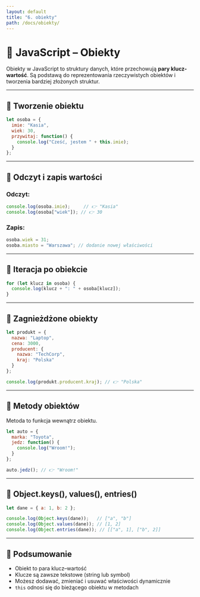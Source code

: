 ```yaml
---
layout: default
title: "6. obiekty"
path: /docs/obiekty/
---
```


# 🧱 JavaScript – Obiekty

Obiekty w JavaScript to struktury danych, które przechowują **pary klucz-wartość**. Są podstawą do reprezentowania rzeczywistych obiektów i tworzenia bardziej złożonych struktur.

---

## 🔹 Tworzenie obiektu

```js
let osoba = {
  imie: "Kasia",
  wiek: 30,
  przywitaj: function() {
    console.log("Cześć, jestem " + this.imie);
  }
};
```

---

## 📖 Odczyt i zapis wartości

### Odczyt:

```js
console.log(osoba.imie);     // 👉 "Kasia"
console.log(osoba["wiek"]); // 👉 30
```

### Zapis:

```js
osoba.wiek = 31;
osoba.miasto = "Warszawa"; // dodanie nowej właściwości
```

---

## 🔁 Iteracja po obiekcie

```js
for (let klucz in osoba) {
  console.log(klucz + ": " + osoba[klucz]);
}
```

---

## 🧱 Zagnieżdżone obiekty

```js
let produkt = {
  nazwa: "Laptop",
  cena: 3000,
  producent: {
    nazwa: "TechCorp",
    kraj: "Polska"
  }
};

console.log(produkt.producent.kraj); // 👉 "Polska"
```

---

## 🧰 Metody obiektów

Metoda to funkcja wewnątrz obiektu.

```js
let auto = {
  marka: "Toyota",
  jedz: function() {
    console.log("Wroom!");
  }
};

auto.jedz(); // 👉 "Wroom!"
```

---

## 🔄 Object.keys(), values(), entries()

```js
let dane = { a: 1, b: 2 };

console.log(Object.keys(dane));   // ["a", "b"]
console.log(Object.values(dane)); // [1, 2]
console.log(Object.entries(dane)); // [["a", 1], ["b", 2]]
```

---

## 🧠 Podsumowanie

- Obiekt to para klucz–wartość
- Klucze są zawsze tekstowe (string lub symbol)
- Możesz dodawać, zmieniać i usuwać właściwości dynamicznie
- `this` odnosi się do bieżącego obiektu w metodach
